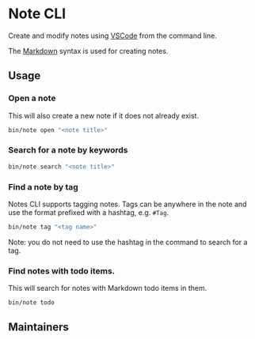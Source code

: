 # Note CLI

Create and modify notes using [VSCode](https://code.visualstudio.com/) from the command line.

The [Markdown](https://www.markdownguide.org/cheat-sheet/) syntax is used for creating notes.

## Usage

### Open a note
This will also create a new note if it does not already exist.
``` bash
bin/note open "<note title>"
```

### Search for a note by keywords
``` bash
bin/note search "<note title>"
```

### Find a note by tag
Notes CLI supports tagging notes. Tags can be anywhere in the note
and use the format prefixed with a hashtag, e.g. `#Tag`.
``` bash
bin/note tag "<tag name>"
```
Note: you do not need to use the hashtag in the command to search for a tag.

### Find notes with todo items.
This will search for notes with Markdown todo items in them.
``` bash
bin/note todo
```

## Maintainers
* Brian McVeigh
